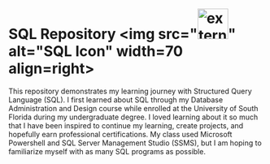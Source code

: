 # SQL Repository <img src="<img width="60" height="60" src="https://img.icons8.com/external-outline-juicy-fish/60/external-sql-coding-and-development-outline-outline-juicy-fish.png" alt="external-sql-coding-and-development-outline-outline-juicy-fish"/>" alt="SQL Icon" width=70 align=right>

This repository demonstrates my learning journey with Structured Query Language (SQL). I first learned about SQL through my Database Administration and Design course while enrolled at the University of South Florida during my undergraduate degree. I loved learning about it so much that I have been inspired to continue my learning, create projects, and hopefully earn professional certifications. My class used Microsoft Powershell and SQL Server Management Studio (SSMS), but I am hoping to familiarize myself with as many SQL programs as possible.
